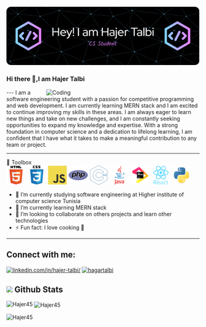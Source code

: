 ![Header Image](https://github.com/Hajer45/Hajer45/blob/main/github-header-image%20(1).png)
### Hi there 👋,I am Hajer Talbi

<img align="right" alt="Coding" width="400" src="https://encrypted-tbn0.gstatic.com/images?q=tbn:ANd9GcQPjeKg6m_g2Ntpf4QgwAo0iyRMqI41H8g25A&usqp=CAU">
---
I am a software engineering student with a passion for competitive programming and web development. I am currently learning MERN stack and I am excited to continue improving my skills in these areas. 
I am always eager to learn new things and take on new challenges, and I am constantly seeking opportunities to expand my knowledge and expertise.
With a strong foundation in computer science and a dedication to lifelong learning, I am confident that I have what it takes to make a meaningful contribution to any team or project.

---
:toolbox: Toolbox 
<br/>
<img   src="https://github.com/devicons/devicon/blob/master/icons/html5/html5-original-wordmark.svg"  width=50px height=50px>
<img   src="https://github.com/devicons/devicon/blob/master/icons/css3/css3-original-wordmark.svg"  width=50px height=50px>
<img   src="https://github.com/devicons/devicon/blob/master/icons/javascript/javascript-original.svg"  width=50px height=50px>
<img   src="https://github.com/devicons/devicon/blob/master/icons/php/php-original.svg"  width=50px height=50px>
<img   src="https://github.com/devicons/devicon/blob/master/icons/cplusplus/cplusplus-line.svg"  width=50px height=50px>
<img   src="https://github.com/devicons/devicon/blob/master/icons/java/java-original-wordmark.svg"  width=50px height=50px>
<img   src="https://github.com/devicons/devicon/blob/master/icons/jetbrains/jetbrains-original.svg"  width=50px height=50px>
<img   src="https://github.com/devicons/devicon/blob/master/icons/react/react-original-wordmark.svg"  width=50px height=50px>
<img   src="https://github.com/devicons/devicon/blob/master/icons/python/python-original.svg"  width=50px height=50px>



<!--
**Hajer45/Hajer45** is a ✨ _special_ ✨ repository because its `README.md` (this file) appears on your GitHub profile.-->
- 🔭 I’m currently studying software engineering  at  Higher institute of computer science Tunisia
- 🌱 I’m currently learning  MERN stack
- 👯 I’m looking to collaborate on others projects and learn other technologies
- ⚡ Fun fact: I love cooking :eyes:
---
## <b> Connect with me:</b>
<p align="left">
<a href="https://www.linkedin.com/in/hajer-talbi/" target="blank"><img align="center" src="https://raw.githubusercontent.com/rahuldkjain/github-profile-readme-generator/master/src/images/icons/Social/linked-in-alt.svg" alt="linkedin.com/in/hajer-talbi/" height="30" width="40" /></a>
<a href="https://leetcode.com/u/hagartalbi/" target="blank"><img align="center" src="https://www.google.com/url?sa=i&url=https%3A%2F%2Fcommons.wikimedia.org%2Fwiki%2FFile%3ALeetCode_logo_black.png&psig=AOvVaw06kOpjz-TnEn61r0JKp4_Z&ust=1725222543712000&source=images&cd=vfe&opi=89978449&ved=0CBEQjRxqFwoTCOiClv2IoIgDFQAAAAAdAAAAABAE" alt="hagartalbi" height="30" width="40" /></a>
</p>

## <img src="https://media.giphy.com/media/iY8CRBdQXODJSCERIr/giphy.gif" width="35"><b> Github Stats </b>
<p><img align="left" src="https://github-readme-stats.vercel.app/api/top-langs?username=Hajer45&show_icons=true&locale=en&layout=compact" alt="Hajer45" /></p>

<p>&nbsp;<img align="center" src="https://github-readme-stats.vercel.app/api?username=Hajer45&show_icons=true&locale=en" alt="Hajer45" /></p>

<p><img align="center" src="https://github-readme-streak-stats.herokuapp.com/?user=Hajer45&" alt="Hajer45" /></p>

